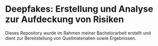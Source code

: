 # Deepfakes: Erstellung und Analyse zur Aufdeckung von Risiken
Dieses Repository wurde im Rahmen meiner Bachelorarbeit erstellt und dient zur Bereitstellung von Quellmaterialien sowie Ergebnissen.
